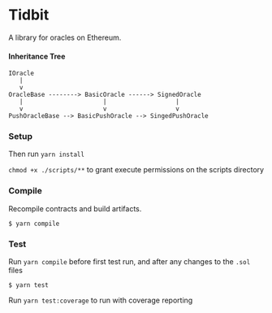 # Tidbit

A library for oracles on Ethereum.

#### Inheritance Tree

```
IOracle
   |
   v
OracleBase --------> BasicOracle ------> SignedOracle
   |                      |                   |
   v                      v                   v
PushOracleBase --> BasicPushOracle --> SingedPushOracle
```

### Setup

Then run `yarn install`

`chmod +x ./scripts/**` to grant execute permissions on the scripts directory

### Compile

Recompile contracts and build artifacts.

```
$ yarn compile
```

### Test

Run `yarn compile` before first test run, and after any changes to the `.sol` files

```
$ yarn test
```

Run `yarn test:coverage` to run with coverage reporting
